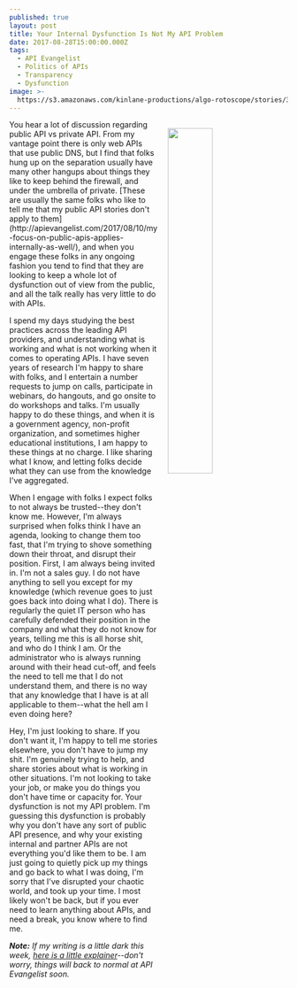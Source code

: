 ```yaml
---
published: true
layout: post
title: Your Internal Dysfunction Is Not My API Problem
date: 2017-08-28T15:00:00.000Z
tags:
  - API Evangelist
  - Politics of APIs
  - Transparency
  - Dysfunction
image: >-
  https://s3.amazonaws.com/kinlane-productions/algo-rotoscope/stories/35910978054_906047b6cb_z.jpg
---
```

<p><img src="https://s3.amazonaws.com/kinlane-productions/algo-rotoscope/stories/35910978054_906047b6cb_z.jpg" align="right" width="40%" style="padding: 15px;" /></p>You hear a lot of discussion regarding public API vs private API. From my vantage point there is only web APIs that use public DNS, but I find that folks hung up on the separation usually have many other hangups about things they like to keep behind the firewall, and under the umbrella of private. [These are usually the same folks who like to tell me that my public API stories don't apply to them](http://apievangelist.com/2017/08/10/my-focus-on-public-apis-applies-internally-as-well/), and when you engage these folks in any ongoing fashion you tend to find that they are looking to keep a whole lot of dysfunction out of view from the public, and all the talk really has very little to do with APIs.

I spend my days studying the best practices across the leading API providers, and understanding what is working and what is not working when it comes to operating APIs. I have seven years of research I'm happy to share with folks, and I entertain a number requests to jump on calls, participate in webinars, do hangouts, and go onsite to do workshops and talks. I'm usually happy to do these things, and when it is a government agency, non-profit organization, and sometimes higher educational institutions, I am happy to these things at no charge. I like sharing what I know, and letting folks decide what they can use from the knowledge I've aggregated.

When I engage with folks I expect folks to not always be trusted--they don't know me. However, I'm always surprised when folks think I have an agenda, looking to change them too fast, that I'm trying to shove something down their throat, and disrupt their position. First, I am always being invited in. I'm not a sales guy. I do not have anything to sell you except for my knowledge (which revenue goes to just goes back into doing what I do). There is regularly the quiet IT person who has carefully defended their position in the company and what they do not know for years, telling me this is all horse shit, and who do I think I am. Or the administrator who is always running around with their head cut-off, and feels the need to tell me that I do not understand them, and there is no way that any knowledge that I have is at all applicable to them--what the hell am I even doing here? 

Hey, I'm just looking to share. If you don't want it, I'm happy to tell me stories elsewhere, you don't have to jump my shit. I'm genuinely trying to help, and share stories about what is working in other situations. I'm not looking to take your job, or make you do things you don't have time or capacity for. Your dysfunction is not my API problem. I'm guessing this dysfunction is probably why you don't have any sort of public API presence, and why your existing internal and partner APIs are not everything you'd like them to be. I am just going to quietly pick up my things and go back to what I was doing, I'm sorry that I've disrupted your chaotic world, and took up your time. I most likely won't be back, but if you ever need to learn anything about APIs, and need a break, you know where to find me.

_**Note:** If my writing is a little dark this week, [here is a little explainer](http://apievangelist.com/2017/08/28/api-rant-vs-api-research/)--don't worry, things will back to normal at API Evangelist soon._
